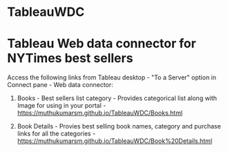 # TableauWDC

# Tableau Web data connector for NYTimes best sellers

Access the following links from Tableau desktop - "To a Server" option in Connect pane - Web data connector:

1) Books - Best sellers list category - Provides categorical list along with Image for using in your portal - https://muthukumarsm.github.io/TableauWDC/Books.html

2) Book Details - Provies best selling book names, category and purchase links for all the categories - 
https://muthukumarsm.github.io/TableauWDC/Book%20Details.html


